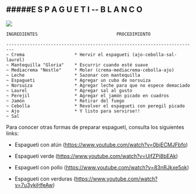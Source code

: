 #####E S P A G U E T I -- B L A N C O
-------

![](https://i.ytimg.com/vi/RZeKkzORpOw/maxresdefault.jpg)

    INGREDIENTES                              PROCEDIMIENTO

    -------------------------------------------------------------------------
    ~ Crema                   * Hervir el espagueti (ajo-cebolla-sal-laurel)
    ~ Mantequilla "Gloria"    * Escurrir cuando esté suave
    ~ Mediacrema "Nestle"     * Moler (crema-mediacrema-cebolla-ajo)
    ~ Leche                   * Sazonar con mantequilla
    ~ Espagueti               * Agregar un cubo de norsuiza
    ~ Norsuiza                * Agregar leche para que no espece demaciado
    ~ Laurel                  * Agregar sal al gusto
    ~ Perejil                 * Agregar el jamón picado en cuadros
    ~ Jamón                   * Retirar del fuego
    ~ Cebolla                 * Revolver el espagueti con peregil picado
    ~ Ajo                     * Y listo para servirse!!
    ~ Sal

Para conocer otras formas de preparar espagueti, consulta los siguientes links:

* Espagueti con atún (https://www.youtube.com/watch?v=0bjECMJFbfo)

* Espagueti verde (https://www.youtube.com/watch?v=UjfZPi8bEAk)

* Espagueti con pollo (https://www.youtube.com/watch?v=83nRJkxe5ok)

* Espagueti con verduras (https://www.youtube.com/watch?v=7u3ykiHfeAw)
